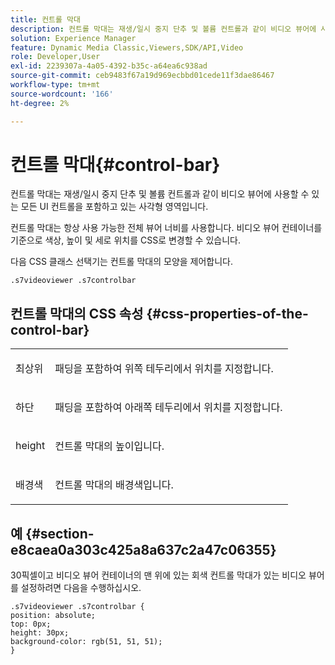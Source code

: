 ```yaml
---
title: 컨트롤 막대
description: 컨트롤 막대는 재생/일시 중지 단추 및 볼륨 컨트롤과 같이 비디오 뷰어에 사용할 수 있는 모든 UI 컨트롤을 포함하고 있는 사각형 영역입니다.
solution: Experience Manager
feature: Dynamic Media Classic,Viewers,SDK/API,Video
role: Developer,User
exl-id: 2239307a-4a05-4392-b35c-a64ea6c938ad
source-git-commit: ceb9483f67a19d969ecbbd01cede11f3dae86467
workflow-type: tm+mt
source-wordcount: '166'
ht-degree: 2%

---
```


# 컨트롤 막대{#control-bar}

컨트롤 막대는 재생/일시 중지 단추 및 볼륨 컨트롤과 같이 비디오 뷰어에 사용할 수 있는 모든 UI 컨트롤을 포함하고 있는 사각형 영역입니다.

<!--<a id="section_061E550C1C1D4DB2BD663A898895B38C"></a>-->

컨트롤 막대는 항상 사용 가능한 전체 뷰어 너비를 사용합니다. 비디오 뷰어 컨테이너를 기준으로 색상, 높이 및 세로 위치를 CSS로 변경할 수 있습니다.

다음 CSS 클래스 선택기는 컨트롤 막대의 모양을 제어합니다.

```
.s7videoviewer .s7controlbar
```

## 컨트롤 막대의 CSS 속성 {#css-properties-of-the-control-bar}

<table id="table_C48C56E696304C9BAFEE71BA9EA9A174"> 
 <tbody> 
  <tr> 
   <td colname="col1"> <p> <span class="codeph"> 최상위 </span> </p> </td> 
   <td colname="col2"> <p>패딩을 포함하여 위쪽 테두리에서 위치를 지정합니다. </p> </td> 
  </tr> 
  <tr> 
   <td colname="col1"> <p> <span class="codeph"> 하단 </span> </p> </td> 
   <td colname="col2"> <p> 패딩을 포함하여 아래쪽 테두리에서 위치를 지정합니다. </p> </td> 
  </tr> 
  <tr> 
   <td colname="col1"> <p> <span class="codeph"> height </span> </p> </td> 
   <td colname="col2"> <p>컨트롤 막대의 높이입니다. </p> </td> 
  </tr> 
  <tr> 
   <td colname="col1"> <p> <span class="codeph"> 배경색 </span> </p> </td> 
   <td colname="col2"> <p>컨트롤 막대의 배경색입니다. </p> </td> 
  </tr> 
 </tbody> 
</table>

## 예 {#section-e8caea0a303c425a8a637c2a47c06355}

30픽셀이고 비디오 뷰어 컨테이너의 맨 위에 있는 회색 컨트롤 막대가 있는 비디오 뷰어를 설정하려면 다음을 수행하십시오.

```
.s7videoviewer .s7controlbar {  
position: absolute; 
top: 0px; 
height: 30px; 
background-color: rgb(51, 51, 51); 
}
```

